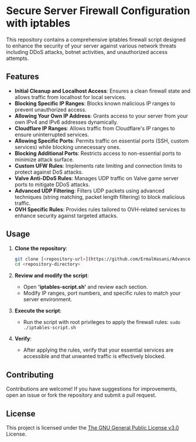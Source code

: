 # Secure Server Firewall Configuration with iptables

This repository contains a comprehensive iptables firewall script designed to enhance the security of your server against various network threats including DDoS attacks, botnet activities, and unauthorized access attempts.

## Features

- **Initial Cleanup and Localhost Access**: Ensures a clean firewall state and allows traffic from localhost for local services.
- **Blocking Specific IP Ranges**: Blocks known malicious IP ranges to prevent unauthorized access.
- **Allowing Your Own IP Address**: Grants access to your server from your own IPv4 and IPv6 addresses dynamically.
- **Cloudflare IP Ranges**: Allows traffic from Cloudflare's IP ranges to ensure uninterrupted services.
- **Allowing Specific Ports**: Permits traffic on essential ports (SSH, custom services) while blocking unnecessary ones.
- **Blocking Additional Ports**: Restricts access to non-essential ports to minimize attack surface.
- **Custom UFW Rules**: Implements rate limiting and connection limits to protect against DoS attacks.
- **Valve Anti-DDoS Rules**: Manages UDP traffic on Valve game server ports to mitigate DDoS attacks.
- **Advanced UDP Filtering**: Filters UDP packets using advanced techniques (string matching, packet length filtering) to block malicious traffic.
- **OVH Specific Rules**: Provides rules tailored to OVH-related services to enhance security against targeted attacks.

## Usage

1. **Clone the repository**:
   ```bash
   git clone [<repository-url>](https://github.com/ErmalHasani/Advanced-Iptables-Firewall)
   cd <repository-directory>
   ```

2. **Review and modify the script**:
   - Open **'iptables-script.sh'** and review each section.
   - Modify IP ranges, port numbers, and specific rules to match your server environment.
  
3. **Execute the script**:
   - Run the script with root privileges to apply the firewall rules:
   ```sudo ./iptables-script.sh```

4. **Verify**:
   - After applying the rules, verify that your essential services are accessible and that unwanted traffic is effectively blocked.

## Contributing
Contributions are welcome! If you have suggestions for improvements, open an issue or fork the repository and submit a pull request.

## License

This project is licensed under the [The GNU General Public License v3.0](https://www.gnu.org/licenses/gpl-3.0.en.html) License.

